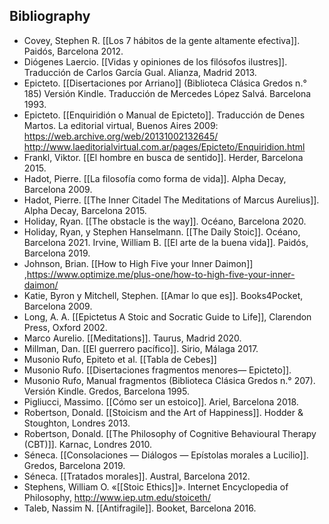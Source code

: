 ## Bibliography

- Covey, Stephen R. [[Los 7 hábitos de la gente altamente efectiva]]. Paidós, Barcelona 2012.
- Diógenes Laercio. [[Vidas y opiniones de los filósofos ilustres]]. Traducción de Carlos García Gual. Alianza, Madrid 2013.
- Epicteto. [[Disertaciones por Arriano]] (Biblioteca Clásica Gredos n.° 185) Versión Kindle. Traducción de Mercedes López Salvá. Barcelona 1993.
- Epicteto. [[Enquiridión o Manual de Epicteto]]. Traducción de Denes Martos. La editorial virtual, Buenos Aires 2009: https://web.archive.org/web/20131002132645/ http://www.laeditorialvirtual.com.ar/pages/Epicteto/Enquiridion.html
- Frankl, Viktor. [[El hombre en busca de sentido]]. Herder, Barcelona 2015.
- Hadot, Pierre. [[La filosofía como forma de vida]]. Alpha Decay, Barcelona 2009.
- Hadot, Pierre. [[The Inner Citadel The Meditations of Marcus Aurelius]]. Alpha Decay, Barcelona 2015.
- Holiday, Ryan. [[The obstacle is the way]]. Océano, Barcelona 2020.
- Holiday, Ryan, y Stephen Hanselmann. [[The Daily Stoic]]. Océano, Barcelona 2021.
Irvine, William B. [[El arte de la buena vida]]. Paidós, Barcelona 2019.
- Johnson, Brian. [[How to High Five your Inner Daimon]] ,https://www.optimize.me/plus-one/how-to-high-five-your-inner-daimon/
- Katie, Byron y Mitchell, Stephen. [[Amar lo que es]]. Books4Pocket, Barcelona 2009.
- Long, A. A. [[Epictetus A Stoic and Socratic Guide to Life]], Clarendon Press, Oxford 2002.
- Marco Aurelio. [[Meditations]]. Taurus, Madrid 2020.
- Millman, Dan. [[El guerrero pacífico]]. Sirio, Málaga 2017.
- Musonio Rufo, Epiteto et al. [[Tabla de Cebes]] 
- Musonio Rufo. [[Disertaciones fragmentos menores— Epicteto]].
- Musonio Rufo, Manual fragmentos (Biblioteca Clásica Gredos n.° 207). Versión Kindle. Gredos, Barcelona 1995.
- Pigliucci, Massimo. [[Cómo ser un estoico]]. Ariel, Barcelona 2018.
- Robertson, Donald. [[Stoicism and the Art of Happiness]]. Hodder & Stoughton, Londres 2013.
- Robertson, Donald. [[The Philosophy of Cognitive Behavioural Therapy (CBT)]]. Karnac, Londres 2010.
- Séneca. [[Consolaciones — Diálogos — Epístolas morales a Lucilio]]. Gredos, Barcelona 2019.
- Séneca. [[Tratados morales]]. Austral, Barcelona 2012.
- Stephens, William O. «[[Stoic Ethics]]». Internet Encyclopedia of Philosophy, http://www.iep.utm.edu/stoiceth/
- Taleb, Nassim N. [[Antifragile]]. Booket, Barcelona 2016.